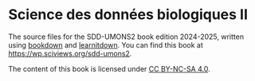 # Science des données biologiques II

The source files for the SDD-UMONS2 book edition 2024-2025, written using [bookdown](https://bookdown.org/home/about.html) and [learnitdown](https://www.sciviews.org/learnitdown/). You can find this book at <https://wp.sciviews.org/sdd-umons2>.

The content of this book is licensed under [CC BY-NC-SA 4.0](https://creativecommons.org/licenses/by-nc-sa/4.0/deed.fr).
